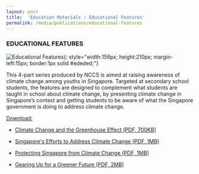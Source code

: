 ```yaml
---
layout: post
title:  'Education Materials : Educational Features'
permalink: /media/publications/educational-features
---
```



### EDUCATIONAL FEATURES

![Educational Features](/images/education-features.jpg "Educational Features"){: style="width:156px; height:210px; margin-left:15px; border:1px solid #ededed;"}

This 4-part series produced by NCCS is aimed at raising awareness of climate change among youths in Singapore. Targeted at secondary school students, the features are designed to complement what students are taught in school about climate change, by presenting climate change in Singapore’s context and getting students to be aware of what the Singapore government is doing to address climate change.

<u>Download:</u>

* [<a href="/files/default-source/publications/climate-change-and-the-greenhouse-effect.pdf" target="_blank">Climate Change and the Greenhouse Effect (PDF, 700KB)</a>](/files/default-source/publications/climate-change-and-the-greenhouse-effect.pdf)

* [<a href="/files/default-source/publications/singapores-efforts-to-address-climate-change.pdf" target="_blank">Singapore's Efforts to Address Climate Change (PDF, 1MB)</a>](/files/default-source/publications/singapores-efforts-to-address-climate-change.pdf)

* [<a href="/files/default-source/publications/protecting-singapore-from-climate-change.pdf" target="_blank">Protecting Singapore from Climate Change (PDF, 1MB)</a>](/files/default-source/publications/protecting-singapore-from-climate-change.pdf)

* [<a href="/files/default-source/publications/gearing-up-for-a-greener-future.pdf" target="_blank">Gearing Up for a Greener Future (PDF, 2MB)</a>](/files/default-source/publications/gearing-up-for-a-greener-future.pdf)

